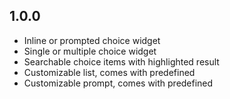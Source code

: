 ## 1.0.0

* Inline or prompted choice widget
* Single or multiple choice widget
* Searchable choice items with highlighted result
* Customizable list, comes with predefined
* Customizable prompt, comes with predefined
